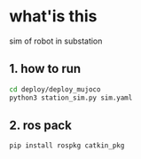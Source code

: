 # what'is this
sim of robot in substation

## 1. how to run
```sh
cd deploy/deploy_mujoco
python3 station_sim.py sim.yaml
```

## 2. ros pack
```sh
pip install rospkg catkin_pkg
```